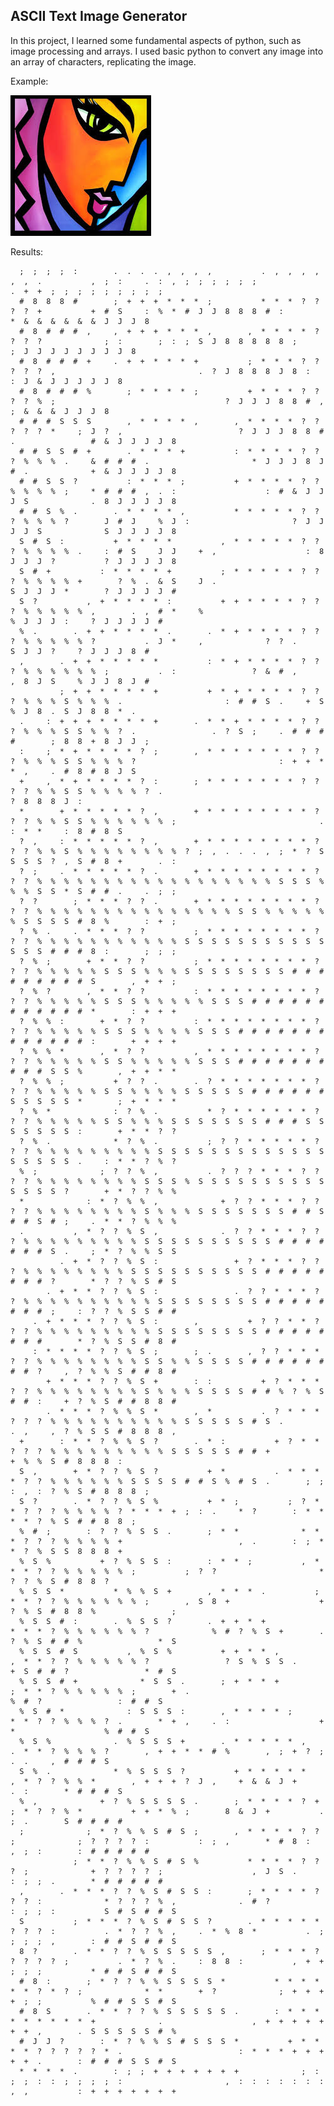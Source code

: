 ## ASCII Text Image Generator

In this project, I learned some fundamental aspects of python, such as image processing and arrays. I used basic python to convert any image into an array of characters, replicating the image.

Example:

![alt text](https://github.com/DanielNawrot/ASCII-Text-Generator/blob/main/image5.jpg)

Results:

      ;  ;  ;  ;  :        .  .  .  .  ,  ,  ,  ,           .  ,  ,  ,  ,  ,  ,  .           ,  ;  :     .  :  ,  ;  ;  ;  ;  ;  ;                    .  +  +  ;  ;  ;  ;  ;  ;  ;  ;  ;
      #  8  8  8  #        ;  +  +  +  *  *  *  ;           *  *  *  ?  ?  ?  ?  +           +  #  S     :  %  *  #  J  J  8  8  8  #  :                 *  &  &  &  &  &  &  J  J  J  8
      #  8  #  #  #  ,     ,  +  +  +  *  *  *  ,        ,  *  *  *  *  ?  ?  ?  ?              ;  :        ;  :  ;  S  J  8  8  8  8  8  ;                 ;  J  J  J  J  J  J  J  J  8
      #  8  #  #  #  +     .  +  +  *  *  *  +           ;  *  *  *  ?  ?  ?  ?  ?  ,                                .  ?  J  8  8  8  J  8  :                 :  J  &  J  J  J  J  J  8
      #  8  #  #  #  %        ;  *  *  *  *  ;           +  *  *  *  ?  ?  ?  ?  %  ;                                      ?  J  J  J  8  8  #  ,                 ;  &  &  &  J  J  J  8
      #  #  #  S  S  S        ,  *  *  *  *  ,        ,  *  *  *  *  ?  ?  ?  ?  ?  *     ;  J  ?  ,                          ?  J  J  J  8  8  #  .                 #  &  J  J  J  J  8
      #  #  S  S  #  +        .  *  *  *  +           :  *  *  *  *  ?  ?  ?  %  %  %  .     &  #  #  #  .                       *  J  J  J  8  J  #  .              +  &  J  J  J  J  8
      #  #  S  S  ?           :  *  *  *  ;           +  *  *  *  *  ?  ?  %  %  %  %  ;     *  #  #  #  ,  .  :                    :  #  &  J  J  J  S              .  8  J  J  J  J  8
      #  #  S  %  .        .  *  *  *  *  ,           *  *  *  *  *  ?  ?  ?  %  %  %  ?        J  #  J     %  J  :                       ?  J  J  J  J  S              S  J  J  J  J  8
      S  #  S  :           +  *  *  *  *           ,  *  *  *  *  *  ?  ?  ?  %  %  %  %  .     :  #  S     J  J     +  ,                    :  8  J  J  J  ?           ?  J  J  J  J  8
      S  #  +           :  *  *  *  *  +           ;  *  *  *  *  *  ?  ?  ?  %  %  %  %  +        ?  %  .  &  S     J  .                          S  J  J  J  *        ?  J  J  J  J  #
      S  ?           ,  +  *  *  *  *  :           +  +  *  *  *  *  ?  ?  ?  %  %  %  %  %  ,        .  ,  #  *     %                                %  J  J  J  :     ?  J  J  J  J  #
      %  .        .  +  +  *  *  *  *  .        .  *  +  *  *  *  *  ?  ?  ?  %  %  %  %  %  ?           .  J  *     ,              ?  ?  .              S  J  J  ?     ?  J  J  J  8  #
      ,        .  +  +  *  *  *  *  *           :  *  +  *  *  *  *  ?  ?  ?  %  %  %  %  %  %  ;           .  :                 ?  &  #  ,              ,  8  J  S     %  J  J  8  J  #
               ;  +  +  *  *  *  *  +           +  *  +  *  *  *  *  ?  ?  ?  %  %  %  S  %  %  %  .                       :  #  #  S  .     +  S           %  J  8  .  S  J  8  8  *  .
      .     :  +  +  +  *  *  *  *  +        .  *  *  +  *  *  *  *  ?  ?  ?  %  %  %  S  S  %  %  ?  .                 .  ?  S  ;     .  #  #  #  #        ;  8  8  +  8  J  J  ;
      :     ;  *  +  *  *  *  *  ?  ;        ,  *  *  *  *  *  *  *  ?  ?  ?  %  %  %  S  S  %  %  %  ?                                :  +  +  *  *  ,     .  #  8  #  8  J  S
      +     ,  *  +  *  *  *  *  ?  :        ;  *  *  *  *  *  *  *  ?  ?  ?  ?  %  %  S  S  %  %  %  %  ?  .                                                  ?  8  8  8  J  :
      *        +  *  *  *  *  *  ?  ,        +  *  *  *  *  *  *  *  *  ?  ?  ?  %  %  S  S  %  %  %  %  %  %  ;                                .  :  *  *     :  8  #  8  S
      ?  ,     :  *  *  *  *  *  ?  ,        +  *  *  *  *  *  *  *  *  ?  ?  ?  %  %  S  %  %  %  %  %  %  %  %  ?  ;  ,  .  .  .  ,  ;  *  ?  S  S  S  S  ?  ,  S  #  8  +        .  :
      ?  ;     .  *  *  *  *  *  ?  .        +  *  *  *  *  *  *  *  *  ?  ?  ?  %  %  %  %  %  %  %  %  %  %  %  %  %  %  %  %  %  %  S  S  S  %  %  %  S  S  *  S  #  #  .     .  ;  ;
      ?  ?        ;  *  *  *  ?  ?  .        +  *  *  *  *  *  *  *  *  ?  ?  ?  %  %  %  %  %  %  %  %  %  %  %  %  %  %  %  S  S  %  %  %  %  %  %  S  S  S  S  #  8  %        :  +  ;
      ?  %  .     .  *  *  *  ?  ?           ;  *  *  *  *  *  *  *  *  ?  ?  ?  %  %  %  %  %  %  %  %  %  %  %  S  S  S  S  S  S  S  S  S  S  S  S  S  S  #  #  #  8  :        ;  ;  ;
      ?  %  ;        +  *  *  ?  ?           ;  *  *  *  *  *  *  *  *  ?  ?  ?  %  %  %  %  %  S  S  S  %  %  %  S  S  S  S  S  S  S  S  #  #  #  #  #  #  #  #  #  S        ,  +  +  ;
      ?  %  ?        ,  *  *  ?  ?           :  *  *  *  *  *  *  *  *  ?  ?  ?  %  %  %  %  %  S  S  S  %  %  %  %  %  S  S  S  #  #  #  #  #  #  #  #  #  #  #  #  *        :  +  +  +
      ?  %  %  :        +  *  ?  ?           :  *  *  *  *  *  *  *  *  ?  ?  ?  %  %  %  %  %  S  S  S  %  %  %  %  S  S  S  #  #  #  #  #  #  #  #  #  #  #  #  #  :        +  +  +  +
      ?  %  %  *        ,  *  ?  ?           ,  *  *  *  *  *  *  *  *  ?  ?  ?  %  %  %  %  %  S  S  %  %  %  %  %  S  S  S  #  #  #  #  #  #  #  #  #  #  S  S  %        ,  +  +  *  *
      ?  %  %  ;           +  ?  ?  .        .  ?  *  *  *  *  *  *  *  ?  ?  ?  %  %  %  %  %  S  S  %  %  %  %  S  S  S  S  S  #  #  #  #  #  #  S  S  S  S  S  *        ;  +  *  *  *
      ?  %  *              :  ?  %  .           *  ?  *  *  *  *  *  *  ?  ?  ?  %  %  %  %  %  S  S  %  %  %  S  S  S  S  S  S  S  #  #  #  S  S  S  S  S  S  S  :        +  *  *  ?  ?
      ?  %  .              *  ?  %  .           ;  ?  ?  *  *  *  *  *  ?  ?  ?  %  %  %  %  %  %  %  %  %  S  S  S  S  S  S  S  S  S  S  S  S  S  S  S  S  S  S  .     :  *  *  ?  %  ?
      %  ;              ;  ?  ?  %  ,           .  ?  ?  ?  *  *  *  ?  ?  ?  ?  %  %  %  %  %  %  %  %  S  S  S  %  S  S  S  S  S  S  S  S  S  S  S  S  S  S  ?        +  *  ?  ?  %  %
      *              :  *  ?  %  %  ,              +  ?  ?  *  *  *  ?  ?  ?  ?  %  %  %  %  %  %  %  %  S  %  %  %  S  S  S  S  S  S  S  #  #  S  #  #  S  #  ;     .  *  *  ?  %  %  %
      .           ,  *  ?  ?  %  S  ,              .  ?  ?  *  *  *  ?  ?  ?  %  %  %  %  %  %  %  %  %  S  S  S  S  S  S  S  S  S  S  #  #  #  #  #  #  #  S  .     ;  *  ?  %  %  S  S
               .  +  *  ?  ?  %  S  :                 +  ?  *  *  *  ?  ?  ?  %  %  %  %  %  %  %  %  S  S  S  S  S  S  S  S  S  S  #  #  #  #  #  #  #  #  ?        *  ?  ?  %  S  #  S
            .  +  *  *  ?  ?  %  S  :                 .  ?  ?  *  *  *  ?  ?  %  %  %  %  %  %  %  %  %  %  S  S  S  S  S  S  S  S  #  #  #  #  #  #  #  #  ;     :  ?  ?  %  S  S  #  #
         .  +  *  *  *  ?  ?  %  S  :        ,           +  ?  ?  *  *  ?  ?  ?  %  %  %  %  %  %  %  %  %  S  S  S  S  S  S  S  S  #  #  #  #  #  #  #  #        *  ?  %  S  S  #  8  #
         :  *  *  *  *  ?  ?  %  S  ;        ;  .        ,  ?  ?  *  *  *  ?  ?  %  %  %  %  %  %  %  %  S  S  %  %  S  S  S  S  #  #  #  #  #  #  #  #  ?     ,  ?  %  %  S  #  #  8  #
            +  *  *  *  ?  ?  %  S  +        :  :           +  ?  *  *  *  ?  ?  %  %  %  %  %  %  %  %  S  %  %  %  S  S  S  S  #  #  %  ?  %  S  #  #  :     +  ?  %  S  #  #  8  8  #
            .  *  *  *  ?  %  %  S  *        ,  *           .  ?  *  *  *  ?  ?  ?  %  %  %  %  %  %  %  %  %  %  S  S  S  S  S  #  S  .           .  ,     ,  ?  %  S  S  #  8  8  8  ,
      +        :  *  *  ?  %  %  S  ?        .  *  :           +  ?  *  *  ?  ?  ?  %  %  %  %  %  %  %  %  %  S  S  S  S  S  #  #  +                       +  %  %  S  #  8  8  8  :
      S  ,        +  *  ?  ?  %  S  ?           +  *           .  *  *  *  *  ?  ?  %  %  %  %  %  %  S  S  S  S  #  #  S  %  #  S  .        ;  ;  :  ,  :  ?  %  S  #  8  8  8  ;
      S  ?        .  *  ?  ?  %  S  %           +  *  ;           ;  ?  *  *  ?  ?  ?  %  %  %  %  ?  *  *  *  +  ;  :  .     *  ?        :  *  *  *  *  ?  %  S  #  #  8  8  ;
      %  #  ;        :  ?  ?  %  S  S  .        ;  *  *              *  *  *  ?  ?  ?  %  %  %  %  +                          ,  .        :  ;  *  *  ?  %  S  S  8  8  8  +
      %  S  %           +  ?  %  S  S  :        :  *  *  ;           ,  *  *  *  ?  ?  %  %  %  %  %  ;           ;  ?  ?                       *  ?  ?  %  S  #  8  8  ?
      %  S  S  *           *  %  %  S  +        ,  *  *  *  .           ;  *  *  ?  ?  %  %  %  %  %  %  ;        ,  S  8  +                    +  ?  %  S  #  8  8  %                 ;
      %  S  S  #  :        .  %  S  S  ?        .  +  +  *  +              *  *  *  ?  %  %  %  %  %  %  ?              %  #  ?  %  S  +        .  ?  %  S  #  #  %                 *  S
      %  S  S  #  S           ,  %  S  %           +  +  *  *  ,           ,  *  *  ?  ?  %  %  %  %  %  ?                 ?  S  %  S  S  .        +  S  #  #  ?                 *  #  S
      %  S  S  #  +              *  S  S  .        ;  +  *  *  +              ;  *  *  ?  %  %  %  %  %  ;        +  .                                %  #  ?                 :  #  #  S
      %  S  #  *              :  S  S  S  :        ,  *  *  *  *  ;              *  *  ?  ?  %  %  %  ?  .        *  +  ,     .  :                    +  *                    %  #  #  S
      %  S  %              .  %  S  S  S  +        .  *  *  *  *  *  ,           .  *  *  ?  %  %  %  ?        ,  +  +  *  *  #  %        ,  ;  +  ?  ;           .  .     ,  #  #  #  S
      S  %  .              *  %  S  S  S  ?           +  *  *  *  *  *              ,  *  ?  ?  %  %  *        ,  +  +  +  ?  J  ,     +  &  &  J  +           .  :        *  #  #  #  S
      %  ,              +  ?  %  S  S  S  S  .        ;  *  *  *  *  ?  +              ;  *  ?  ?  %  *           +  +  *  %  ;        8  &  J  +           .  ;  .        S  #  #  #  #
      ;              ;  *  ?  %  %  S  #  S  ;        ,  *  *  *  *  ?  ?  ;              ;  ?  ?  ?  ?  :           :  ;  ,        *  #  8  :           ,  ;  :        :  #  #  #  #  #
                  ;  *  *  ?  %  %  S  #  S  %           *  *  *  *  ?  ?  ?  ;              +  ?  ?  ?  ?  ;                    ,  J  S  .           :  ;  ;  .        *  #  #  #  #  #
      ,        .  *  *  *  ?  ?  %  S  #  S  S  :        ;  *  *  *  *  ?  ?  ?  :              *  ?  ?  ?  %  ,              .  #  ?              :  ;  ;  :           S  #  S  #  #  S
      S           ;  *  *  *  ?  %  S  #  S  S  ?        .  *  *  *  *  *  ?  ?  ?  :           .  *  ?  ?  %  ,     .  *  %  8  *           .  ;  ;  ;  ;  ,        :  #  #  S  #  #  S
      8  ?        .  *  *  ?  ?  %  S  S  S  S  S  ,        ;  *  *  *  ?  ?  ?  ?  ?  ;           .  *  ?  %  .     :  8  8  :           ,  +  +  ;  ;  ;           *  #  #  S  #  #  S
      #  8  :        ;  *  ?  ?  %  %  S  S  S  S  *           *  *  *  *  *  *  ?  *  ?  ;              *  *        +  ?              ;  +  +  +  +  ;  ;           %  #  #  S  S  #  S
      #  8  S        .  *  *  ?  ?  %  S  S  S  S  S  .        :  *  *  *  *  *  *  *  *  *  +              .                    ,  +  +  +  +  +  +  +  ,        .  S  S  S  S  S  #  %
      #  J  J  ?        :  *  ?  %  %  S  #  S  S  S  *           +  *  *  *  *  ?  ?  ?  ?  ?  *  .                          :  *  *  *  +  +  +  +  +  .        :  #  #  #  S  S  #  S
      *  *  *  *  .        :  ;  ;  +  +  +  +  +  +  +              ;  :  ;  ;  :  :  ;  ;  ;  ;  :                       ,  :  :  :  :  :  :  :  ,  ,           :  +  +  +  +  +  +  +

